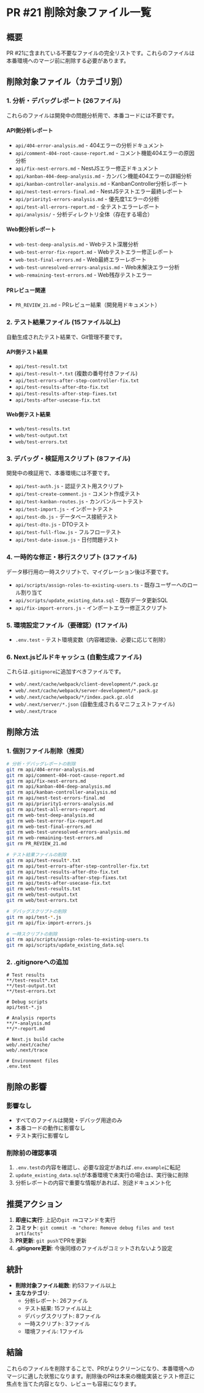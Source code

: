 # PR #21 削除対象ファイル一覧

## 概要
PR #21に含まれている不要なファイルの完全リストです。これらのファイルは本番環境へのマージ前に削除する必要があります。

## 削除対象ファイル（カテゴリ別）

### 1. 分析・デバッグレポート (26ファイル)
これらのファイルは開発中の問題分析用で、本番コードには不要です。

#### API側分析レポート
- `api/404-error-analysis.md` - 404エラーの分析ドキュメント
- `api/comment-404-root-cause-report.md` - コメント機能404エラーの原因分析
- `api/fix-nest-errors.md` - NestJSエラー修正ドキュメント
- `api/kanban-404-deep-analysis.md` - カンバン機能404エラーの詳細分析
- `api/kanban-controller-analysis.md` - KanbanController分析レポート
- `api/nest-test-errors-final.md` - NestJSテストエラー最終レポート
- `api/priority1-errors-analysis.md` - 優先度1エラーの分析
- `api/test-all-errors-report.md` - 全テストエラーレポート
- `api/analysis/` - 分析ディレクトリ全体（存在する場合）

#### Web側分析レポート
- `web-test-deep-analysis.md` - Webテスト深層分析
- `web-test-error-fix-report.md` - Webテストエラー修正レポート
- `web-test-final-errors.md` - Web最終エラーレポート
- `web-test-unresolved-errors-analysis.md` - Web未解決エラー分析
- `web-remaining-test-errors.md` - Web残存テストエラー

#### PRレビュー関連
- `PR_REVIEW_21.md` - PRレビュー結果（開発用ドキュメント）

### 2. テスト結果ファイル (15ファイル以上)
自動生成されたテスト結果で、Git管理不要です。

#### API側テスト結果
- `api/test-result.txt`
- `api/test-result-*.txt` (複数の番号付きファイル)
- `api/test-errors-after-step-controller-fix.txt`
- `api/test-results-after-dto-fix.txt`
- `api/test-results-after-step-fixes.txt`
- `api/tests-after-usecase-fix.txt`

#### Web側テスト結果
- `web/test-results.txt`
- `web/test-output.txt`
- `web/test-errors.txt`

### 3. デバッグ・検証用スクリプト (8ファイル)
開発中の検証用で、本番環境には不要です。

- `api/test-auth.js` - 認証テスト用スクリプト
- `api/test-create-comment.js` - コメント作成テスト
- `api/test-kanban-routes.js` - カンバンルートテスト
- `api/test-import.js` - インポートテスト
- `api/test-db.js` - データベース接続テスト
- `api/test-dto.js` - DTOテスト
- `api/test-full-flow.js` - フルフローテスト
- `api/test-date-issue.js` - 日付問題テスト

### 4. 一時的な修正・移行スクリプト (3ファイル)
データ移行用の一時スクリプトで、マイグレーション後は不要です。

- `api/scripts/assign-roles-to-existing-users.ts` - 既存ユーザーへのロール割り当て
- `api/scripts/update_existing_data.sql` - 既存データ更新SQL
- `api/fix-import-errors.js` - インポートエラー修正スクリプト

### 5. 環境設定ファイル（要確認）(1ファイル)
- `.env.test` - テスト環境変数（内容確認後、必要に応じて削除）

### 6. Next.jsビルドキャッシュ (自動生成ファイル)
これらは`.gitignore`に追加すべきファイルです。

- `web/.next/cache/webpack/client-development/*.pack.gz`
- `web/.next/cache/webpack/server-development/*.pack.gz`
- `web/.next/cache/webpack/*/index.pack.gz.old`
- `web/.next/server/*.json` (自動生成されるマニフェストファイル)
- `web/.next/trace`

## 削除方法

### 1. 個別ファイル削除（推奨）
```bash
# 分析・デバッグレポートの削除
git rm api/404-error-analysis.md
git rm api/comment-404-root-cause-report.md
git rm api/fix-nest-errors.md
git rm api/kanban-404-deep-analysis.md
git rm api/kanban-controller-analysis.md
git rm api/nest-test-errors-final.md
git rm api/priority1-errors-analysis.md
git rm api/test-all-errors-report.md
git rm web-test-deep-analysis.md
git rm web-test-error-fix-report.md
git rm web-test-final-errors.md
git rm web-test-unresolved-errors-analysis.md
git rm web-remaining-test-errors.md
git rm PR_REVIEW_21.md

# テスト結果ファイルの削除
git rm api/test-result*.txt
git rm api/test-errors-after-step-controller-fix.txt
git rm api/test-results-after-dto-fix.txt
git rm api/test-results-after-step-fixes.txt
git rm api/tests-after-usecase-fix.txt
git rm web/test-results.txt
git rm web/test-output.txt
git rm web/test-errors.txt

# デバッグスクリプトの削除
git rm api/test-*.js
git rm api/fix-import-errors.js

# 一時スクリプトの削除
git rm api/scripts/assign-roles-to-existing-users.ts
git rm api/scripts/update_existing_data.sql
```

### 2. .gitignoreへの追加
```gitignore
# Test results
**/test-result*.txt
**/test-output.txt
**/test-errors.txt

# Debug scripts
api/test-*.js

# Analysis reports
**/*-analysis.md
**/*-report.md

# Next.js build cache
web/.next/cache/
web/.next/trace

# Environment files
.env.test
```

## 削除の影響

### 影響なし
- すべてのファイルは開発・デバッグ用途のみ
- 本番コードの動作に影響なし
- テスト実行に影響なし

### 削除前の確認事項
1. `.env.test`の内容を確認し、必要な設定があれば`.env.example`に転記
2. `update_existing_data.sql`が本番環境で未実行の場合は、実行後に削除
3. 分析レポートの内容で重要な情報があれば、別途ドキュメント化

## 推奨アクション

1. **即座に実行**: 上記の`git rm`コマンドを実行
2. **コミット**: `git commit -m "chore: Remove debug files and test artifacts"`
3. **PR更新**: `git push`でPRを更新
4. **.gitignore更新**: 今後同様のファイルがコミットされないよう設定

## 統計

- **削除対象ファイル総数**: 約53ファイル以上
- **主なカテゴリ**: 
  - 分析レポート: 26ファイル
  - テスト結果: 15ファイル以上
  - デバッグスクリプト: 8ファイル
  - 一時スクリプト: 3ファイル
  - 環境ファイル: 1ファイル

## 結論

これらのファイルを削除することで、PRがよりクリーンになり、本番環境へのマージに適した状態になります。削除後のPRは本来の機能実装とテスト修正に焦点を当てた内容となり、レビューも容易になります。